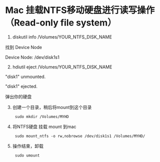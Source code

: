 Mac 挂载NTFS移动硬盘进行读写操作 （Read-only file system）
=========================================================

1. diskutil info /Volumes/YOUR_NTFS_DISK_NAME 

  找到 Device Node
  
  Device Node:              /dev/disk1s1

2. hdiutil eject /Volumes/YOUR_NTFS_DISK_NAME

  "disk1" unmounted.
  
  "disk1" ejected.
  
  弹出你的硬盘

3. 创建一个目录，稍后将mount到这个目录 

	    sudo mkdir /Volumes/MYHD

4. 将NTFS硬盘 挂载 mount 到mac

		sudo mount_ntfs -o rw,nobrowse /dev/disk1s1 /Volumes/MYHD/

5. 操作结束，卸载

		sudo umount
